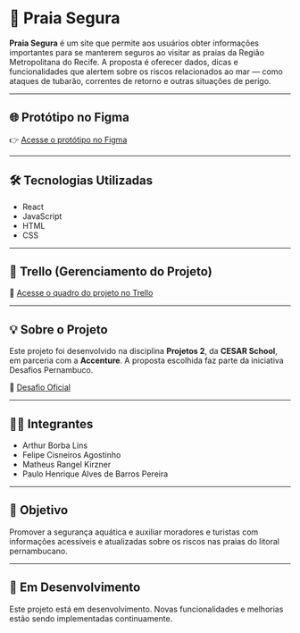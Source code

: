 
# 🦈 Praia Segura

**Praia Segura** é um site que permite aos usuários obter informações importantes para se manterem seguros ao visitar as praias da Região Metropolitana do Recife. A proposta é oferecer dados, dicas e funcionalidades que alertem sobre os riscos relacionados ao mar — como ataques de tubarão, correntes de retorno e outras situações de perigo.

---

## 🌐 Protótipo no Figma

👉 [Acesse o protótipo no Figma](https://www.figma.com/proto/EztVZ0w80U3OIrUXpUUiKK/Projeto-2---Praia-Segura?node-id=2-2&t=ftwPqhAvSG0aGmjN-4&scaling=scale-down-width&content-scaling=fixed)

---

## 🛠️ Tecnologias Utilizadas

- React
- JavaScript
- HTML
- CSS

---

## 📌 Trello (Gerenciamento do Projeto)

👥 [Acesse o quadro do projeto no Trello](https://trello.com/invite/b/67dac7fd71b63e395f572597/ATTIa971d5be553cda1c5b3f50f0d6edf20105D32FA7/projeto-2)

---

## 💡 Sobre o Projeto

Este projeto foi desenvolvido na disciplina **Projetos 2**, da **CESAR School**, em parceria com a **Accenture**. A proposta escolhida faz parte da iniciativa Desafios Pernambuco.

📄 [Desafio Oficial](https://desafios.pe.gov.br/challenge?url=como-podemos-desenvolver-um-siteaplicativo-para-prevenir-incidentes-com-tubaroes-e-promover-a-seguranca-aquatica-nas-areas-costeiras-e-oceanicas-de-pernambuco)

---

## 👨‍💻 Integrantes

- Arthur Borba Lins  
- Felipe Cisneiros Agostinho  
- Matheus Rangel Kirzner  
- Paulo Henrique Alves de Barros Pereira  

---

## 📍 Objetivo

Promover a segurança aquática e auxiliar moradores e turistas com informações acessíveis e atualizadas sobre os riscos nas praias do litoral pernambucano.

---

## 🚧 Em Desenvolvimento

Este projeto está em desenvolvimento. Novas funcionalidades e melhorias estão sendo implementadas continuamente.
